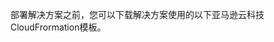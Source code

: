 部署解决方案之前，您可以下载解决方案使用的以下亚马逊云科技CloudFrormation模板。

[XXXX.template]: 您可以使用该模板启动解决方案以及相关组件。您还可以根据需要定制模板。 

